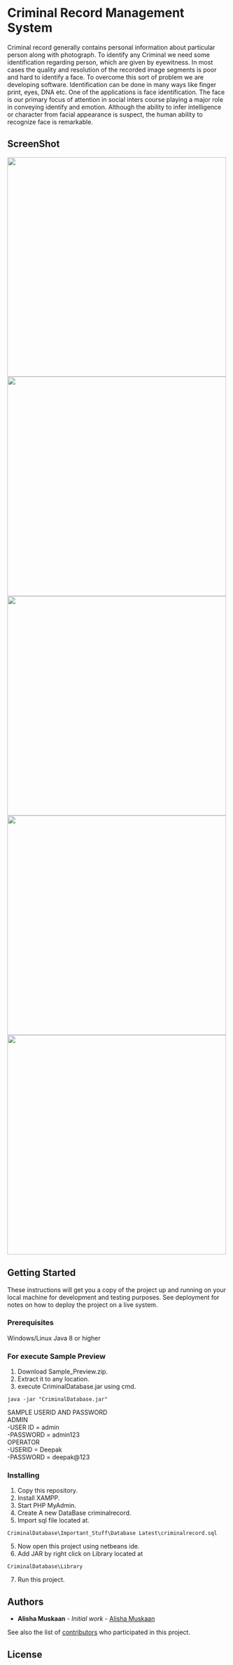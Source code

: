 # Criminal Record Management System

Criminal record generally contains personal information about particular person along with photograph. To identify any Criminal we need some identification regarding person, which are given by eyewitness. In most cases the quality and resolution of the recorded image segments is poor and hard to identify a face. To overcome this sort of problem we are developing software. Identification can be done in many ways like finger print, eyes, DNA etc. One of the applications is face identification. The face is our primary focus of attention in social inters course playing a major role in conveying identify and emotion. Although the ability to infer intelligence or character from facial appearance is suspect, the human ability to recognize face is remarkable.

## ScreenShot

<img src="Criminal_Record_Management_System/Screenshot/screenshot1.jpg" width="500" />
<img src="Criminal_Record_Management_System/Screenshot/screenshot2.jpg" width="500" />
<img src="Criminal_Record_Management_System/Screenshot/screenshot3.jpg" width="500" />
<img src="Criminal_Record_Management_System/Screenshot/screenshot4.jpg" width="500" />
<img src="Criminal_Record_Management_System/Screenshot/screenshot5.jpg" width="500" />


## Getting Started

These instructions will get you a copy of the project up and running on your local machine for development and testing purposes. See deployment for notes on how to deploy the project on a live system.



### Prerequisites

Windows/Linux
Java 8 or higher

### For execute Sample Preview

1. Download Sample_Preview.zip.
2. Extract it to any location.
2. execute CriminalDatabase.jar using cmd.
```
java -jar "CriminalDatabase.jar"
```
SAMPLE USERID AND PASSWORD<br/>
ADMIN<br/>
-USER ID = admin<br/>
-PASSWORD = admin123<br/>
OPERATOR<br/>
-USERID = Deepak<br/>
-PASSWORD = deepak@123<br/>


### Installing
1. Copy this repository.
2. Install XAMPP.
2. Start PHP MyAdmin.
3. Create A new DataBase criminalrecord.
4. Import sql file located at.
```
CriminalDatabase\Important_Stuff\Database Latest\criminalrecord.sql
```
5. Now open this project using netbeans ide.
6. Add JAR by right click on Library located at 
```
CriminalDatabase\Library
```
7. Run this project.

## Authors

* **Alisha  Muskaan** - *Initial work* - [Alisha Muskaan](https://github.com/ALisha195)

See also the list of [contributors](https://github.com/ALisha195/Criminal-Record-Management-System/contributors) who participated in this project.

## License


